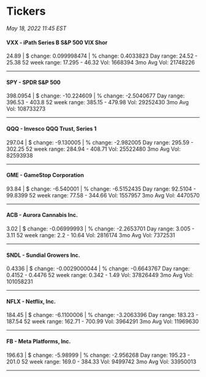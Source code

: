 # Tickers
*May 18, 2022 11:45 EST*

#### VXX - iPath Series B S&P 500 VIX Shor
24.89 | $ change: 0.099998474 | % change: 0.4033823
Day range: 24.52 - 25.38 52 week range: 17.295 - 46.32
Vol: 1668394 3mo Avg Vol: 21748226

---

#### SPY - SPDR S&P 500
398.0954 | $ change: -10.224609 | % change: -2.5040677
Day range: 396.53 - 403.8 52 week range: 385.15 - 479.98
Vol: 29252430 3mo Avg Vol: 108733273

---

#### QQQ - Invesco QQQ Trust, Series 1
297.04 | $ change: -9.130005 | % change: -2.982005
Day range: 295.59 - 302.25 52 week range: 284.94 - 408.71
Vol: 25522480 3mo Avg Vol: 82593938

---

#### GME - GameStop Corporation
93.84 | $ change: -6.540001 | % change: -6.5152435
Day range: 92.5104 - 99.8399 52 week range: 77.58 - 344.66
Vol: 1557957 3mo Avg Vol: 4470570

---

#### ACB - Aurora Cannabis Inc.
3.02 | $ change: -0.06999993 | % change: -2.2653701
Day range: 3.005 - 3.11 52 week range: 2.2 - 10.64
Vol: 2816174 3mo Avg Vol: 7372531

---

#### SNDL - Sundial Growers Inc.
0.4336 | $ change: -0.0029000044 | % change: -0.6643767
Day range: 0.4152 - 0.4476 52 week range: 0.342 - 1.49
Vol: 37826449 3mo Avg Vol: 101058231

---

#### NFLX - Netflix, Inc.
184.45 | $ change: -6.1100006 | % change: -3.2063396
Day range: 183.23 - 187.54 52 week range: 162.71 - 700.99
Vol: 3964291 3mo Avg Vol: 11969630

---

#### FB - Meta Platforms, Inc.
196.63 | $ change: -5.98999 | % change: -2.956268
Day range: 195.23 - 201.0 52 week range: 169.0 - 384.33
Vol: 9499742 3mo Avg Vol: 33950013

---

